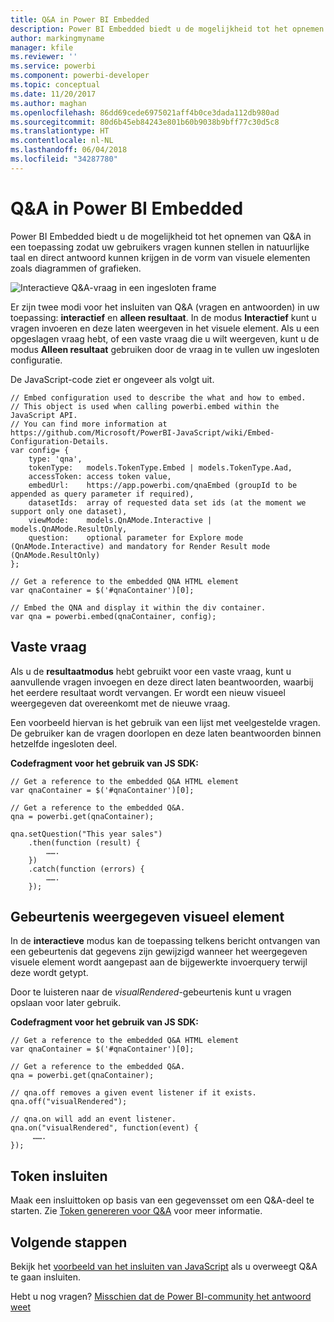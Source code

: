```yaml
---
title: Q&A in Power BI Embedded
description: Power BI Embedded biedt u de mogelijkheid tot het opnemen van Q&A in een toepassing zodat uw gebruikers vragen kunnen stellen in natuurlijke taal.
author: markingmyname
manager: kfile
ms.reviewer: ''
ms.service: powerbi
ms.component: powerbi-developer
ms.topic: conceptual
ms.date: 11/20/2017
ms.author: maghan
ms.openlocfilehash: 86dd69cede6975021aff4b0ce3dada112db980ad
ms.sourcegitcommit: 80d6b45eb84243e801b60b9038b9bff77c30d5c8
ms.translationtype: HT
ms.contentlocale: nl-NL
ms.lasthandoff: 06/04/2018
ms.locfileid: "34287780"
---
```

# <a name="qa-in-power-bi-embedded"></a>Q&A in Power BI Embedded
Power BI Embedded biedt u de mogelijkheid tot het opnemen van Q&A in een toepassing zodat uw gebruikers vragen kunnen stellen in natuurlijke taal en direct antwoord kunnen krijgen in de vorm van visuele elementen zoals diagrammen of grafieken.

![Interactieve Q&A-vraag in een ingesloten frame](media/qanda/embedded-qanda.gif)

Er zijn twee modi voor het insluiten van Q&A (vragen en antwoorden) in uw toepassing: **interactief** en **alleen resultaat**. In de modus **Interactief** kunt u vragen invoeren en deze laten weergeven in het visuele element. Als u een opgeslagen vraag hebt, of een vaste vraag die u wilt weergeven, kunt u de modus **Alleen resultaat** gebruiken door de vraag in te vullen uw ingesloten configuratie.

De JavaScript-code ziet er ongeveer als volgt uit.

```
// Embed configuration used to describe the what and how to embed.
// This object is used when calling powerbi.embed within the JavaScript API.
// You can find more information at https://github.com/Microsoft/PowerBI-JavaScript/wiki/Embed-Configuration-Details.
var config= {
    type: 'qna',
    tokenType:   models.TokenType.Embed | models.TokenType.Aad,
    accessToken: access token value,
    embedUrl:    https://app.powerbi.com/qnaEmbed (groupId to be appended as query parameter if required),
    datasetIds:  array of requested data set ids (at the moment we support only one dataset),
    viewMode:    models.QnAMode.Interactive | models.QnAMode.ResultOnly,
    question:    optional parameter for Explore mode (QnAMode.Interactive) and mandatory for Render Result mode (QnAMode.ResultOnly)
};

// Get a reference to the embedded QNA HTML element
var qnaContainer = $('#qnaContainer')[0];

// Embed the QNA and display it within the div container.
var qna = powerbi.embed(qnaContainer, config);
```

## <a name="set-question"></a>Vaste vraag
Als u de **resultaatmodus** hebt gebruikt voor een vaste vraag, kunt u aanvullende vragen invoegen en deze direct laten beantwoorden, waarbij het eerdere resultaat wordt vervangen. Er wordt een nieuw visueel weergegeven dat overeenkomt met de nieuwe vraag.

Een voorbeeld hiervan is het gebruik van een lijst met veelgestelde vragen. De gebruiker kan de vragen doorlopen en deze laten beantwoorden binnen hetzelfde ingesloten deel.

**Codefragment voor het gebruik van JS SDK:**  

```        
// Get a reference to the embedded Q&A HTML element
var qnaContainer = $('#qnaContainer')[0];

// Get a reference to the embedded Q&A.
qna = powerbi.get(qnaContainer);

qna.setQuestion("This year sales")
    .then(function (result) {
        …….
    })
    .catch(function (errors) {
        …….
    });
```

## <a name="visual-rendered-event"></a>Gebeurtenis weergegeven visueel element
In de **interactieve** modus kan de toepassing telkens bericht ontvangen van een gebeurtenis dat gegevens zijn gewijzigd wanneer het weergegeven visuele element wordt aangepast aan de bijgewerkte invoerquery terwijl deze wordt getypt.

Door te luisteren naar de *visualRendered*-gebeurtenis kunt u vragen opslaan voor later gebruik. 

**Codefragment voor het gebruik van JS SDK:**  

```
// Get a reference to the embedded Q&A HTML element
var qnaContainer = $('#qnaContainer')[0];

// Get a reference to the embedded Q&A.
qna = powerbi.get(qnaContainer);

// qna.off removes a given event listener if it exists.
qna.off("visualRendered");

// qna.on will add an event listener.
qna.on("visualRendered", function(event) {
     …….
});
```

## <a name="embed-token"></a>Token insluiten
Maak een insluittoken op basis van een gegevensset om een Q&A-deel te starten. Zie [Token genereren voor Q&A](https://msdn.microsoft.com/library/mt784614.aspx#qanda) voor meer informatie.

## <a name="next-steps"></a>Volgende stappen
Bekijk het [voorbeeld van het insluiten van JavaScript](https://microsoft.github.io/PowerBI-JavaScript/demo/) als u overweegt Q&A te gaan insluiten.

Hebt u nog vragen? [Misschien dat de Power BI-community het antwoord weet](http://community.powerbi.com/)

